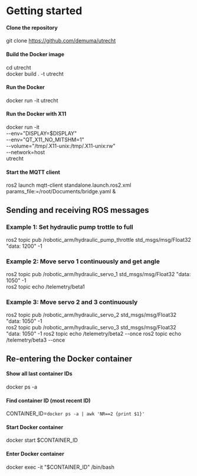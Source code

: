 # Getting started

#### Clone the repository
git clone https://github.com/demuma/utrecht

#### Build the Docker image
cd utrecht\
docker build . -t utrecht

#### Run the Docker
docker run -it utrecht

#### Run the Docker with X11
docker run -it \
    --env="DISPLAY=$DISPLAY" \
    --env="QT_X11_NO_MITSHM=1" \
    --volume="/tmp/.X11-unix:/tmp/.X11-unix:rw" \
    --network=host \
    utrecht

#### Start the MQTT client
ros2 launch mqtt-client standalone.launch.ros2.xml params_file:=/root/Documents/bridge.yaml &

## Sending and receiving ROS messages
### Example 1: Set hydraulic pump trottle to full
ros2 topic pub /robotic_arm/hydraulic_pump_throttle std_msgs/msg/Float32 "data: 1200" -1

### Example 2: Move servo 1 continuously and get angle
ros2 topic pub /robotic_arm/hydraulic_servo_1 std_msgs/msg/Float32 "data: 1050" -1\
ros2 topic echo /telemetry/beta1

### Example 3: Move servo 2 and 3 continuously
ros2 topic pub /robotic_arm/hydraulic_servo_2 std_msgs/msg/Float32 "data: 1050" -1\
ros2 topic pub /robotic_arm/hydraulic_servo_3 std_msgs/msg/Float32 "data: 1050" -1
ros2 topic echo /telemetry/beta2 --once
ros2 topic echo /telemetry/beta3 --once

## Re-entering the Docker container
#### Show all last container IDs
docker ps -a

#### Find container ID (most recent ID)
CONTAINER_ID=`docker ps -a | awk 'NR==2 {print $1}'`

#### Start Docker container
docker start $CONTAINER_ID

#### Enter Docker container
docker exec -it "$CONTAINER_ID" /bin/bash

